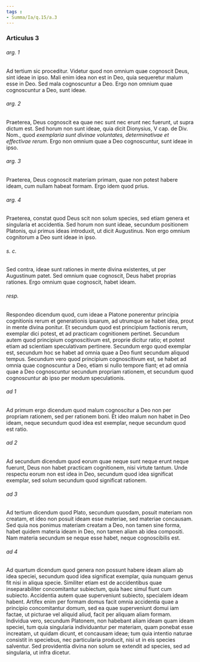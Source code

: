```yaml
---
tags : 
- Summa/Ia/q.15/a.3
---
```


### Articulus 3

###### arg. 1
Ad tertium sic proceditur. Videtur quod non omnium quae cognoscit Deus, sint ideae in ipso. Mali enim idea non est in Deo, quia sequeretur malum esse in Deo. Sed mala cognoscuntur a Deo. Ergo non omnium quae cognoscuntur a Deo, sunt ideae.

###### arg. 2
Praeterea, Deus cognoscit ea quae nec sunt nec erunt nec fuerunt, ut supra dictum est. Sed horum non sunt ideae, quia dicit Dionysius, V cap. de Div. Nom., quod *exemplaria sunt divinae voluntates, determinativae et effectivae rerum*. Ergo non omnium quae a Deo cognoscuntur, sunt ideae in ipso.

###### arg. 3
Praeterea, Deus cognoscit materiam primam, quae non potest habere ideam, cum nullam habeat formam. Ergo idem quod prius.

###### arg. 4
Praeterea, constat quod Deus scit non solum species, sed etiam genera et singularia et accidentia. Sed horum non sunt ideae, secundum positionem Platonis, qui primus ideas introduxit, ut dicit Augustinus. Non ergo omnium cognitorum a Deo sunt ideae in ipso.

###### s. c.
Sed contra, ideae sunt rationes in mente divina existentes, ut per Augustinum patet. Sed omnium quae cognoscit, Deus habet proprias rationes. Ergo omnium quae cognoscit, habet ideam.

###### resp.
Respondeo dicendum quod, cum ideae a Platone ponerentur principia cognitionis rerum et generationis ipsarum, ad utrumque se habet idea, prout in mente divina ponitur. Et secundum quod est principium factionis rerum, exemplar dici potest, et ad practicam cognitionem pertinet. Secundum autem quod principium cognoscitivum est, proprie dicitur ratio; et potest etiam ad scientiam speculativam pertinere. Secundum ergo quod exemplar est, secundum hoc se habet ad omnia quae a Deo fiunt secundum aliquod tempus. Secundum vero quod principium cognoscitivum est, se habet ad omnia quae cognoscuntur a Deo, etiam si nullo tempore fiant; et ad omnia quae a Deo cognoscuntur secundum propriam rationem, et secundum quod cognoscuntur ab ipso per modum speculationis.

###### ad 1
Ad primum ergo dicendum quod malum cognoscitur a Deo non per propriam rationem, sed per rationem boni. Et ideo malum non habet in Deo ideam, neque secundum quod idea est exemplar, neque secundum quod est ratio.

###### ad 2
Ad secundum dicendum quod eorum quae neque sunt neque erunt neque fuerunt, Deus non habet practicam cognitionem, nisi virtute tantum. Unde respectu eorum non est idea in Deo, secundum quod idea significat exemplar, sed solum secundum quod significat rationem.

###### ad 3
Ad tertium dicendum quod Plato, secundum quosdam, posuit materiam non creatam, et ideo non posuit ideam esse materiae, sed materiae concausam. Sed quia nos ponimus materiam creatam a Deo, non tamen sine forma, habet quidem materia ideam in Deo, non tamen aliam ab idea compositi. Nam materia secundum se neque esse habet, neque cognoscibilis est.

###### ad 4
Ad quartum dicendum quod genera non possunt habere ideam aliam ab idea speciei, secundum quod idea significat exemplar, quia nunquam genus fit nisi in aliqua specie. Similiter etiam est de accidentibus quae inseparabiliter concomitantur subiectum, quia haec simul fiunt cum subiecto. Accidentia autem quae superveniunt subiecto, specialem ideam habent. Artifex enim per formam domus facit omnia accidentia quae a principio concomitantur domum, sed ea quae superveniunt domui iam factae, ut picturae vel aliquid aliud, facit per aliquam aliam formam. Individua vero, secundum Platonem, non habebant aliam ideam quam ideam speciei, tum quia singularia individuantur per materiam, quam ponebat esse increatam, ut quidam dicunt, et concausam ideae; tum quia intentio naturae consistit in speciebus, nec particularia producit, nisi ut in eis species salventur. Sed providentia divina non solum se extendit ad species, sed ad singularia, ut infra dicetur.

